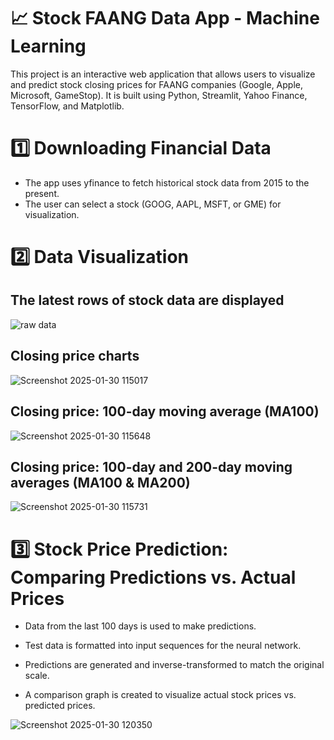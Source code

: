 # 📈 Stock FAANG Data App - Machine Learning
This project is an interactive web application that allows users to visualize and predict stock closing prices for FAANG companies (Google, Apple, Microsoft, GameStop). It is built using Python, Streamlit, Yahoo Finance, TensorFlow, and Matplotlib.

# 1️⃣ Downloading Financial Data
- The app uses yfinance to fetch historical stock data from 2015 to the present.
- The user can select a stock (GOOG, AAPL, MSFT, or GME) for visualization.


# 2️⃣ Data Visualization

## The latest rows of stock data are displayed

![raw data](https://github.com/user-attachments/assets/a380c59c-268f-4732-9dbd-c3b11d171a1a)

## Closing price charts


![Screenshot 2025-01-30 115017](https://github.com/user-attachments/assets/4c5a5fe0-baee-40aa-931e-723bb73558d9)


## Closing price: 100-day moving average (MA100)

![Screenshot 2025-01-30 115648](https://github.com/user-attachments/assets/114c8566-b665-44e5-9fb4-4314b5ea93d4)

## Closing price: 100-day and 200-day moving averages (MA100 & MA200)

![Screenshot 2025-01-30 115731](https://github.com/user-attachments/assets/4568a23c-4357-4007-ad03-1b136d0dae77)



# 3️⃣ Stock Price Prediction: Comparing Predictions vs. Actual Prices

- Data from the last 100 days is used to make predictions.

- Test data is formatted into input sequences for the neural network.

- Predictions are generated and inverse-transformed to match the original scale.

- A comparison graph is created to visualize actual stock prices vs. predicted prices.

![Screenshot 2025-01-30 120350](https://github.com/user-attachments/assets/c62b337f-f233-4d02-a634-3f3ea858daf4)
